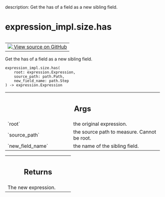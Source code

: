 description: Get the has of a field as a new sibling field.

<div itemscope itemtype="http://developers.google.com/ReferenceObject">
<meta itemprop="name" content="expression_impl.size.has" />
<meta itemprop="path" content="Stable" />
</div>

# expression_impl.size.has

<!-- Insert buttons and diff -->

<table class="tfo-notebook-buttons tfo-api nocontent" align="left">
<td>
  <a target="_blank" href="https://github.com/google/struct2tensor/blob/master/struct2tensor/expression_impl/size.py#L72-L89">
    <img src="https://www.tensorflow.org/images/GitHub-Mark-32px.png" />
    View source on GitHub
  </a>
</td>
</table>



Get the has of a field as a new sibling field.

<pre class="devsite-click-to-copy prettyprint lang-py tfo-signature-link">
<code>expression_impl.size.has(
    root: expression.Expression,
    source_path: path.Path,
    new_field_name: path.Step
) -> expression.Expression
</code></pre>



<!-- Placeholder for "Used in" -->


<!-- Tabular view -->
 <table class="responsive fixed orange">
<colgroup><col width="214px"><col></colgroup>
<tr><th colspan="2"><h2 class="add-link">Args</h2></th></tr>

<tr>
<td>
`root`
</td>
<td>
the original expression.
</td>
</tr><tr>
<td>
`source_path`
</td>
<td>
the source path to measure. Cannot be root.
</td>
</tr><tr>
<td>
`new_field_name`
</td>
<td>
the name of the sibling field.
</td>
</tr>
</table>



<!-- Tabular view -->
 <table class="responsive fixed orange">
<colgroup><col width="214px"><col></colgroup>
<tr><th colspan="2"><h2 class="add-link">Returns</h2></th></tr>
<tr class="alt">
<td colspan="2">
The new expression.
</td>
</tr>

</table>
